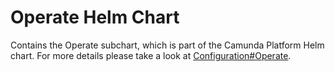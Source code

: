 # Operate Helm Chart

Contains the Operate subchart, which is part of the Camunda Platform Helm chart.
For more details please take a look at [Configuration#Operate](../../README.md#operate).
